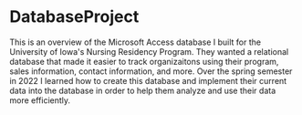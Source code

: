 # DatabaseProject
This is an overview of the Microsoft Access database I built for the University of Iowa's Nursing Residency Program. They wanted a relational database that made it easier to track organizaitons using their program, sales information, contact information, and more. Over the spring semester in 2022 I learned how to create this database and implement their current data into the database in order to help them analyze and use their data more efficiently. 

